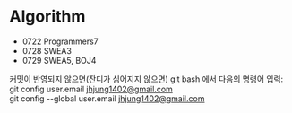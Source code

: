 # Algorithm  
* 0722 Programmers7  
* 0728 SWEA3  
* 0729 SWEA5, BOJ4
  
커밋이 반영되지 않으면(잔디가 심어지지 않으면) git bash 에서 다음의 명령어 입력:  
git config user.email jhjung1402@gmail.com  
git config --global user.email jhjung1402@gmail.com  

